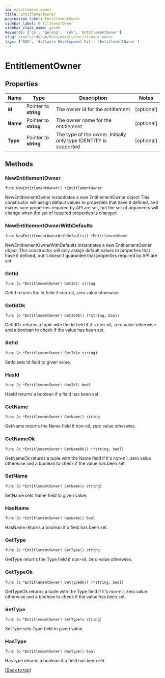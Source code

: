 ```yaml
---
id: entitlement-owner
title: EntitlementOwner
pagination_label: EntitlementOwner
sidebar_label: EntitlementOwner
sidebar_class_name: gosdk
keywords: ['go', 'golang', 'sdk', 'EntitlementOwner'] 
slug: /tools/sdk/go/beta/models/entitlement-owner
tags: ['SDK', 'Software Development Kit', 'EntitlementOwner']
---
```


# EntitlementOwner

## Properties

Name | Type | Description | Notes
------------ | ------------- | ------------- | -------------
**Id** | Pointer to **string** | The owner id for the entitlement | [optional] 
**Name** | Pointer to **string** | The owner name for the entitlement | [optional] 
**Type** | Pointer to **string** | The type of the owner. Initially only type IDENTITY is supported | [optional] 

## Methods

### NewEntitlementOwner

`func NewEntitlementOwner() *EntitlementOwner`

NewEntitlementOwner instantiates a new EntitlementOwner object
This constructor will assign default values to properties that have it defined,
and makes sure properties required by API are set, but the set of arguments
will change when the set of required properties is changed

### NewEntitlementOwnerWithDefaults

`func NewEntitlementOwnerWithDefaults() *EntitlementOwner`

NewEntitlementOwnerWithDefaults instantiates a new EntitlementOwner object
This constructor will only assign default values to properties that have it defined,
but it doesn't guarantee that properties required by API are set

### GetId

`func (o *EntitlementOwner) GetId() string`

GetId returns the Id field if non-nil, zero value otherwise.

### GetIdOk

`func (o *EntitlementOwner) GetIdOk() (*string, bool)`

GetIdOk returns a tuple with the Id field if it's non-nil, zero value otherwise
and a boolean to check if the value has been set.

### SetId

`func (o *EntitlementOwner) SetId(v string)`

SetId sets Id field to given value.

### HasId

`func (o *EntitlementOwner) HasId() bool`

HasId returns a boolean if a field has been set.

### GetName

`func (o *EntitlementOwner) GetName() string`

GetName returns the Name field if non-nil, zero value otherwise.

### GetNameOk

`func (o *EntitlementOwner) GetNameOk() (*string, bool)`

GetNameOk returns a tuple with the Name field if it's non-nil, zero value otherwise
and a boolean to check if the value has been set.

### SetName

`func (o *EntitlementOwner) SetName(v string)`

SetName sets Name field to given value.

### HasName

`func (o *EntitlementOwner) HasName() bool`

HasName returns a boolean if a field has been set.

### GetType

`func (o *EntitlementOwner) GetType() string`

GetType returns the Type field if non-nil, zero value otherwise.

### GetTypeOk

`func (o *EntitlementOwner) GetTypeOk() (*string, bool)`

GetTypeOk returns a tuple with the Type field if it's non-nil, zero value otherwise
and a boolean to check if the value has been set.

### SetType

`func (o *EntitlementOwner) SetType(v string)`

SetType sets Type field to given value.

### HasType

`func (o *EntitlementOwner) HasType() bool`

HasType returns a boolean if a field has been set.


[[Back to top]](#) 


